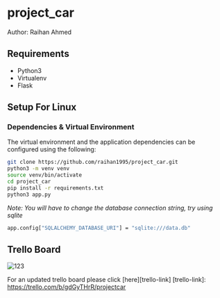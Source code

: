 # project_car

Author: Raihan Ahmed

## Requirements
- Python3
- Virtualenv
- Flask

## Setup For Linux
### Dependencies & Virtual Environment
The virtual environment and the application dependencies can be configured using the following:
```bash
git clone https://github.com/raihan1995/project_car.git
python3 -m venv venv
source venv/bin/activate
cd project_car
pip install -r requirements.txt
python3 app.py
```
_Note: You will have to change the database connection string, try using sqlite_
```bash
app.config["SQLALCHEMY_DATABASE_URI"] = "sqlite:///data.db"
```
## Trello Board
![123](https://user-images.githubusercontent.com/35694370/111624169-3f0bdc80-87e3-11eb-8b1f-e299dbf01b63.png)

For an updated trello board please click [here][trello-link]
[trello-link]: https://trello.com/b/gdGyTHrR/projectcar
